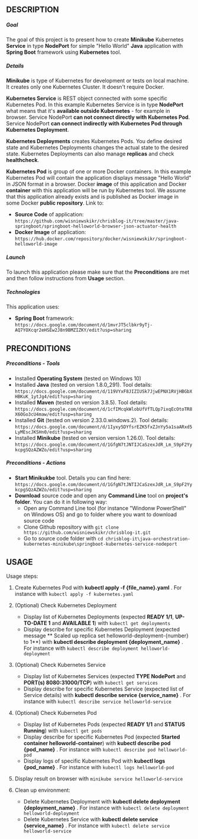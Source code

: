 DESCRIPTION
-----------

##### Goal
The goal of this project is to present how to create **Minikube** Kubernetes **Service** in type **NodePort** for simple "Hello World" **Java** application with **Spring Boot** framework using **Kubernetes** tool.


##### Details
**Minikube** is type of Kubernetes for development or tests on local machine. It creates only one Kubernetes Cluster. It doesn't require Docker.

**Kubernetes Service** is REST object connected with some specific Kubernetes Pod. In this example Kubernetes Service is in type **NodePort** what means that it's **available outside Kubernetes** - for example in browser. Service NodePort **can not connect directly with Kubernetes Pod**. Service NodePort **can connect indirectly with Kubernetes Pod through Kubernetes Deployment**.

**Kubernetes Deployments** creates Kubernetes Pods. You define desired state and Kubernetes Deployments changes the actual state to the desired state. Kubernetes Deployments can also manage **replicas** and check **healthcheck**.  

**Kubernetes Pod** is group of one or more Docker containers. In this example Kubernetes Pod will contain the application displays message "Hello World" in JSON format in a browser. Docker **image** of this application and Docker **container** with this application will be run by Kubernetes tool. We assume that this application already exists and is published as Docker image in some Docker **public repository**. Link to:
* **Source Code** of application: `https://github.com/wisniewskikr/chrisblog-it/tree/master/java-springboot/springboot-helloworld-browser-json-actuator-health`
* **Docker Image** of application: `https://hub.docker.com/repository/docker/wisniewskikr/springboot-helloworld-image`

##### Launch
To launch this application please make sure that the **Preconditions** are met and then follow instructions from **Usage** section.

##### Technologies
This application uses:
* **Spring Boot** framework: `https://docs.google.com/document/d/1mvrJT5clbkr9yTj-AQ7YOXcqr2eHSEw2J8n9BMZIZKY/edit?usp=sharing`


PRECONDITIONS
-------------

##### Preconditions - Tools
* Installed **Operating System** (tested on Windows 10)
* Installed **Java** (tested on version 1.8.0_291). Tool details: `https://docs.google.com/document/d/119VYxF8JIZIUSk7JjwEPNX1RVjHBGbXHBKuK_1ytJg4/edit?usp=sharing`
* Installed **Maven** (tested on version 3.8.5). Tool details: `https://docs.google.com/document/d/1cfIMcqkWlobUfVfTLQp7ixqEcOtoTR8X6OGo3cU4maw/edit?usp=sharing`
* Installed **Git** (tested on version 2.33.0.windows.2). Tool details: `https://docs.google.com/document/d/1Iyxy5DYfsrEZK5fxZJnYy5a1saARxd5LyMEscJKSHn0/edit?usp=sharing`
* Installed **Minikube** (tested on version version 1.26.0). Tool details: `https://docs.google.com/document/d/1GfgN7tJNTIJCaSzexJdR_Lm_S9pF2YykcpgSQzAZWZo/edit?usp=sharing`

##### Preconditions - Actions
* **Start Minikukbe** tool. Details you can find here: `https://docs.google.com/document/d/1GfgN7tJNTIJCaSzexJdR_Lm_S9pF2YykcpgSQzAZWZo/edit?usp=sharing`
* **Download** source code and open any **Command Line** tool on **project's folder**. You can do it in following way:
    * Open any Command Line tool (for instance "Windonw PowerShell" on Windows OS) and go to folder where you want to download source code 
    * Clone Github repository with `git clone https://github.com/wisniewskikr/chrisblog-it.git`
    * Go to source code folder with `cd chrisblog-it\java-orchestration-kubernetes-minikube\springboot-kubernetes-service-nodeport`


USAGE
-----

Usage steps:
1. Create Kubernetes Pod with **kubectl apply -f {file_name}.yaml** . For instance with `kubectl apply -f kubernetes.yaml`
1. (Optional) Check Kubernetes Deployment

    * Display list of Kubernetes Deployments  (expected **READY 1/1**, **UP-TO-DATE 1** and **AVAILABLE 1**) with `kubectl get deployments`
    * Display describe for specific Kubernetes Deployment (expected message ** Scaled up replica set helloworld-deployment-{number} to 1**) with **kubectl describe deployment {deployment_name}** . For instance with `kubectl describe deployment helloworld-deployment`
1. (Optional) Check Kubernetes Service

    * Display list of Kubernetes Services (expected **TYPE NodePort** and **PORT(s) 8080:31000/TCP**) with `kubectl get services`
    * Display describe for specific Kubernetes Service (expected list of Service details) with **kubectl describe service {service_name}** . For instance with `kubectl describe service helloworld-service`
1. (Optional) Check Kubernetes Pod

    * Display list of Kubernetes Pods (expected **READY 1/1** and **STATUS Running**) with `kubectl get pods`
    * Display describe for specific Kubernetes Pod (expected **Started container helloworld-container**) with **kubectl describe pod {pod_name}** . For instance with `kubectl describe pod helloworld-pod`
    * Display logs of specific Kubernetes Pod with **kubectl logs {pod_name}** . For instance with `kubectl logs helloworld-pod`
    
1. Display result on browser with `minikube service helloworld-service`
   
1. Clean up environment:

    * Delete Kubernetes Deployment with **kubectl delete deployment {deployment_name}** . For instance with `kubectl delete deployment helloworld-deployment`
    * Delete Kubernetes Service with **kubectl delete service {service_name}** . For instance with `kubectl delete service helloworld-service`